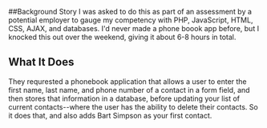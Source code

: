 ##Background Story
I was asked to do this as part of an assessment by a potential employer to gauge my competency with PHP, JavaScript, HTML, CSS, AJAX, and databases. I'd never made a phone boook app before, but I knocked this out over the weekend, giving it about 6-8 hours in total.

## What It Does
They requrested a phonebook application that allows a user to enter the first name, last name, and phone number of a contact in a form field, and then stores that information in a database, before updating your list of current contacts--where the user has the ability to delete their contacts. So it does that, and also adds Bart Simpson as your first contact.
